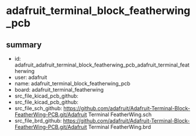 # adafruit_terminal_block_featherwing_pcb
 
## summary 
* id: adafruit_adafruit_terminal_block_featherwing_pcb_adafruit_terminal_featherwing
* user: adafruit
* name: adafruit_terminal_block_featherwing_pcb
* board: adafruit_terminal_featherwing
* src_file_kicad_pcb_github: 
* src_file_kicad_pcb_github: 
* src_file_sch_github: https://github.com/adafruit/Adafruit-Terminal-Block-FeatherWing-PCB.git/Adafruit Terminal FeatherWing.sch
* src_file_brd_github: https://github.com/adafruit/Adafruit-Terminal-Block-FeatherWing-PCB.git/Adafruit Terminal FeatherWing.brd



